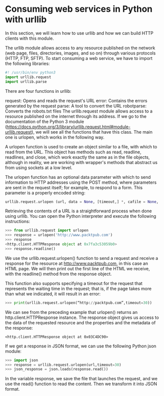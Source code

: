 # Consuming web services in Python with urllib
In this section, we will learn how to use urllib and how we can build HTTP clients with this module.

The urllib module allows access to any resource published on the network (web page, files, directories, images, and so on) through various protocols (HTTP, FTP, SFTP). To start consuming a web service, we have to import the following libraries:
```python
#! /usr/bin/env python3
import urllib.request
import urllib.parse
```
There are four functions in urllib:

request: Opens and reads the request's URL
error: Contains the errors generated by the request
parse: A tool to convert the URL
robotparse: Converts the robots.txt files
The urllib.request module allows access to a resource published on the internet through its address. If we go to the documentation of the Python 3 module (https://docs.python.org/3/library/urllib.request.html#module-urllib.request), we will see all the functions that have this class. The main one is urlopen, which works in the following way.

A urlopen function is used to create an object similar to a file, with which to read from the URL. This object has methods such as read, readline, readlines, and close, which work exactly the same as in the file objects, although in reality, we are working with wrapper's methods that abstract us from using sockets at a low level.

The urlopen function has an optional data parameter with which to send information to HTTP addresses using the POST method, where parameters are sent in the request itself; for example, to respond to a form. This parameter is a properly encoded string:
```python
urllib.request.urlopen (url, data = None, [timeout,] *, cafile = None, capath = None, cadefault = False, context = None)
```
Retrieving the contents of a URL is a straightforward process when done using urllib. You can open the Python interpreter and execute the following instructions:
```python
>>> from urllib.request import urlopen
>>> response = urlopen('http://www.packtpub.com')
>>> response
<http.client.HTTPResponse object at 0x7fa3c53059b0>
>>> response.readline()
```
We use the urllib.request.urlopen() function to send a request and receive a response for the resource at http://www.packtpub.com, in this case an HTML page. We will then print out the first line of the HTML we receive, with the readline() method from the response object.

This function also supports specifying a timeout for the request that represents the waiting time in the request; that is, if the page takes more than what we indicated, it will result in an error:
```python
>>> print(urllib.request.urlopen(“http://packtpub.com”,timeout=30))
```
We can see from the preceding example that urlopen() returns an http.client.HTTPResponse instance. The response object gives us access to the data of the requested resource and the properties and the metadata of the response:
```
<http.client.HTTPResponse object at 0x03C4DC90>
```
If we get a response in JSON format, we can use the following Python json module:
```python
>>> import json
>>> response = urllib.request.urlopen(url,timeout=30)
>>> json_response = json.loads(response.read())
```
In the variable response, we save the file that launches the request, and we use the read() function to read the content. Then we transform it into JSON format.

